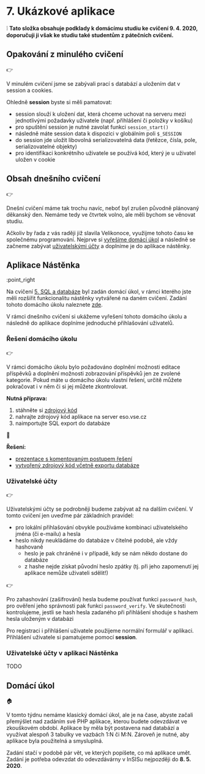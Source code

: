 # 7. Ukázkové aplikace

:grey_exclamation: **Tato složka obsahuje podklady k domácímu studiu ke cvičení 9. 4. 2020, doporučuji ji však ke studiu také studentům z pátečních cvičení.**

## Opakování z minulého cvičení

:point_right:

V minulém cvičení jsme se zabývali prací s databází a uložením dat v session a cookies.

Ohledně **session** byste si měli pamatovat:
- session slouží k uložení dat, která chceme uchovat na serveru mezi jednotlivými požadavky uživatele (např. přihlášení či položky v košíku)
- pro spuštění session je nutné zavolat funkci ```session_start()```
- následně máte session data k dispozici v globálním poli ```$_SESSION```
- do session jde uložit libovolná serializovatelná data (řetězce, čísla, pole, serializovatelné objekty)
- pro identifikaci konkrétního uživatele se používá kód, který je u uživatel uložen v cookie

## Obsah dnešního cvičení

:point_right:

Dnešní cvičení máme tak trochu navíc, neboť byl zrušen původně plánovaný děkanský den. Nemáme tedy ve čtvrtek volno, ale měli bychom se věnovat studiu. 

Ačkoliv by řada z vás raději již slavila Velikonoce, využijme tohoto času ke společnému programování. Nejprve si [vyřešíme domácí úkol](#%C5%99e%C5%A1en%C3%AD-dom%C3%A1c%C3%ADho-%C3%BAkolu) a následně se začneme zabývat [uživatelskými účty](#u%C5%BEivatelsk%C3%A9-%C3%BA%C4%8Dty) a doplníme je do aplikace nástěnky.

## Aplikace Nástěnka
:point_right

Na cvičení [5. SQL a databáze](../05-sql-databaze) byl zadán domácí úkol, v rámci kterého jste měli rozšířit funkcionalitu nástěnky vytvářené na daném cvičení. Zadání tohoto domácího úkolu naleznete [zde](../05-sql-databaze#dom%C3%A1c%C3%AD-%C3%BAkol).

V rámci dnešního cvičení si ukážeme vyřešení tohoto domácího úkolu a následně do aplikace doplníme jednoduché přihlašování uživatelů.

### Řešení domácího úkolu
:point_right:

V rámci domácího úkolu bylo požadováno doplnění možnosti editace příspěvků a doplnění možnosti zobrazování příspěvků jen ze zvolené kategorie. Pokud máte u domácího úkolu vlastní řešení, určitě můžete pokračovat i v něm či si jej můžete zkontrolovat.

**Nutná příprava:**
1. stáhněte si [zdrojový kód](../05-sql-databaze/05-aplikace-nastenka)
2. nahrajte zdrojový kód aplikace na server eso.vse.cz
3. naimportujte SQL export do databáze
 
:orange_book:

**Řešení:**
- [prezentace s komentovaným postupem řešení](TODO)
- [vytvořený zdrojový kód včetně exportu databáze](TODO)

### Uživatelské účty
:point_right:

Uživatelskými účty se podrobněji budeme zabývat až na dalším cvičení. V tomto cvičení jen uveďme pár základních pravidel:
- pro lokální přihlašování obvykle používáme kombinaci uživatelského jména (či e-mailu) a hesla
- heslo nikdy neukládáme do databáze v čitelné podobě, ale vždy hashovaně
    - heslo je pak chráněné i v případě, kdy se nám někdo dostane do databáze
    - z hashe nejde získat původní heslo zpátky (tj. při jeho zapomenutí jej aplikace nemůže uživateli sdělit!)    

:point_right:

Pro zahashování (zašifrování) hesla budeme používat funkci ```password_hash```, pro ověření jeho správnosti pak funkci ```password_verify```. Ve skutečnosti kontrolujeme, jestli se hash hesla zadaného při přihlášení shoduje s hashem hesla uloženým v databázi

Pro registraci i přihlášení uživatele použijeme normální formulář v aplikaci. Přihlášení uživatele si pamatujeme pomocí **session**. 
   
### Uživatelské účty v aplikaci Nástěnka
TODO




## Domácí úkol
:house:

V tomto týdnu nemáme klasický domácí úkol, ale je na čase, abyste začali přemýšlet nad zadáním své PHP aplikace, kterou budete odevzdávat ve zkouškovém období.
Aplikace by měla být postavena nad databází a využívat alespoň 3 tabulky ve vazbách 1:N či M:N. Zároveň je nutné, aby aplikace byla použitelná a smysluplná.

Zadání stačí v podobě pár vět, ve kterých popíšete, co má aplikace umět. Zadání je potřeba odevzdat do odevzdávárny v InSISu nejpozději do **8. 5. 2020**.         